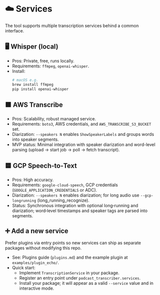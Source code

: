 # ☁️ Services

The tool supports multiple transcription services behind a common interface.

## 🖥️ Whisper (local)

- Pros: Private, free, runs locally.
- Requirements: `ffmpeg`, `openai-whisper`.
- Install:
  ```bash
  # macOS e.g.
  brew install ffmpeg
  pip install openai-whisper
  ```

## 🟧 AWS Transcribe

- Pros: Scalability, robust managed service.
- Requirements: `boto3`, AWS credentials, and `AWS_TRANSCRIBE_S3_BUCKET` set.
- Diarization: `--speakers N` enables `ShowSpeakerLabels` and groups words into speaker segments.
- MVP status: Minimal integration with speaker diarization and word-level parsing (upload → start job → poll → fetch transcript).

## 🟦 GCP Speech‑to‑Text

- Pros: High accuracy.
- Requirements: `google-cloud-speech`, GCP credentials (`GOOGLE_APPLICATION_CREDENTIALS` or ADC).
- Diarization: `--speakers N` enables diarization; for long audio use `--gcp-longrunning` (long_running_recognize).
- Status: Synchronous integration with optional long‑running and diarization; word‑level timestamps and speaker tags are parsed into segments.

## ➕ Add a new service

Prefer plugins via entry points so new services can ship as separate packages without modifying this repo.

- See: Plugins guide (`plugins.md`) and the example plugin at `examples/plugin_echo/`.
- Quick start:
  - Implement `TranscriptionService` in your package.
  - Register an entry point under `podcast_transcriber.services`.
  - Install your package; it will appear as a valid `--service` value and in interactive mode.
